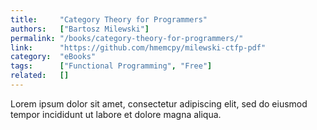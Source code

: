 ```yaml
---
title:     "Category Theory for Programmers"
authors:   ["Bartosz Milewski"]
permalink: "/books/category-theory-for-programmers/"
link:      "https://github.com/hmemcpy/milewski-ctfp-pdf"
category:  "eBooks"
tags:      ["Functional Programming", "Free"]
related:   []
---
```


Lorem ipsum dolor sit amet, consectetur adipiscing elit, sed do eiusmod tempor incididunt ut labore et dolore magna aliqua.
